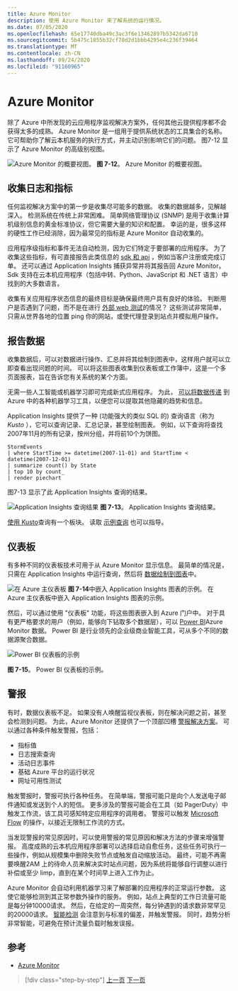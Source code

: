```yaml
---
title: Azure Monitor
description: 使用 Azure Monitor 来了解系统的运行情况。
ms.date: 07/05/2020
ms.openlocfilehash: 65e17740dba49c3ac3f6e13462897b5342da6710
ms.sourcegitcommit: 5b475c1855b32cf78d2d1bbb4295e4c236f39464
ms.translationtype: MT
ms.contentlocale: zh-CN
ms.lasthandoff: 09/24/2020
ms.locfileid: "91160965"
---
```

# <a name="azure-monitor"></a>Azure Monitor

除了 Azure 中所发现的云应用程序监视解决方案外，任何其他云提供程序都不会获得太多的成熟。 Azure Monitor 是一组用于提供系统状态的工具集合的名称。 它可帮助你了解云本机服务的执行方式，并主动识别影响它们的问题。 图7-12 显示了 Azure Monitor 的高级别视图。

![Azure Monitor 的概要视图。 ](./media/azure-monitor.png)
**图 7-12**。 Azure Monitor 的概要视图。

## <a name="gathering-logs-and-metrics"></a>收集日志和指标

任何监视解决方案中的第一步是收集尽可能多的数据。 收集的数据越多，见解越深入。 检测系统在传统上非常困难。 简单网络管理协议 (SNMP) 是用于收集计算机级别信息的黄金标准协议，但它需要大量的知识和配置。 幸运的是，很多这样的硬性工作已经消除，因为最常见的指标是 Azure Monitor 自动收集的。

应用程序级指标和事件无法自动检测，因为它们特定于要部署的应用程序。 为了收集这些指标，有可直接报告此类信息的 [sdk 和 api](/azure/azure-monitor/app/api-custom-events-metrics) ，例如当客户注册或完成订单。 还可以通过 Application Insights 捕获异常并将其报告回 Azure Monitor。 Sdk 支持在云本机应用程序（包括中转、Python、JavaScript 和 .NET 语言）中找到的大多数语言。

收集有关应用程序状态信息的最终目标是确保最终用户具有良好的体验。 判断用户是否遇到了问题，而不是在进行 [外部 web 测试](/azure/azure-monitor/app/monitor-web-app-availability)的情况？ 这些测试非常简单，只需从世界各地的位置 ping 你的网站，或使代理登录到站点并模拟用户操作。

## <a name="reporting-data"></a>报告数据

收集数据后，可以对数据进行操作、汇总并将其绘制到图表中，这样用户就可以立即查看出现问题的时间。 可以将这些图表收集到仪表板或工作簿中，这是一个多页面报表，旨在告诉您有关系统的某个方面。

无需一些人工智能或机器学习即可完成新式应用程序。 为此， [可以将数据传递](https://www.youtube.com/watch?v=Cuza-I1g9tw) 到 Azure 中的各种机器学习工具，以便您可以提取其他隐藏的趋势和信息。

Application Insights 提供了一种 (功能强大的类似 SQL 的) 查询语言（称为 *Kusto* ），它可以查询记录、汇总记录，甚至绘制图表。 例如，以下查询将查找2007年11月的所有记录，按州分组，并将前10个为饼图。

```kusto
StormEvents
| where StartTime >= datetime(2007-11-01) and StartTime < datetime(2007-12-01)
| summarize count() by State
| top 10 by count_
| render piechart
```

图7-13 显示了此 Application Insights 查询的结果。

![Application Insights 查询结果 ](./media/application_insights_example.png)
 **图 7-13**。 Application Insights 查询结果。

[使用 Kusto](https://dataexplorer.azure.com/clusters/help/databases/Samples)查询有一个板块。 读取 [示例查询](/azure/kusto/query/samples) 也可以指导。

## <a name="dashboards"></a>仪表板

有多种不同的仪表板技术可用于从 Azure Monitor 显示信息。 最简单的情况是，只需在 Application Insights 中运行查询，然后将 [数据绘制到图表](/azure/azure-monitor/learn/tutorial-app-dashboards)中。

![在 Azure 主仪表板 ](./media/azure_dashboard.png)
 **图 7-14**中嵌入 Application Insights 图表的示例。 在 Azure 主仪表板中嵌入 Application Insights 图表的示例。

然后，可以通过使用 "仪表板" 功能，将这些图表嵌入到 Azure 门户中。 对于具有更严格要求的用户（例如，能够向下钻取多个数据层），可以 [Power BI](https://powerbi.microsoft.com/)Azure Monitor 数据。 Power BI 是行业领先的企业级商业智能工具，可从多个不同的数据源聚合数据。

![Power BI 仪表板的示例](./media/powerbidashboard.png)

**图 7-15**。 Power BI 仪表板的示例。

## <a name="alerts"></a>警报

有时，数据仪表板不足。 如果没有人唤醒监视仪表板，则在解决问题之前，甚至会检测到问题。 为此，Azure Monitor 还提供了一个顶部凹槽 [警报解决方案](/azure/azure-monitor/platform/alerts-overview)。 可以通过各种条件触发警报，包括：

- 指标值
- 日志搜索查询
- 活动日志事件
- 基础 Azure 平台的运行状况
- 网址可用性测试

触发警报时，警报可执行各种任务。 在简单端，警报可能只是向个人发送电子邮件通知或发送到个人的短信。 更多涉及的警报可能会在工具（如 PagerDuty）中触发工作流，该工具可感知特定应用程序的调用者。 警报可以触发 [Microsoft Flow](https://flow.microsoft.com/) 的操作，以接近无限制工作流的方式。

当发现警报的常见原因时，可以使用警报的常见原因和解决方法的步骤来增强警报。 高度成熟的云本机应用程序部署可以选择启动自愈任务，这些任务可执行一些操作，例如从规模集中删除失败节点或触发自动缩放活动。 最终，可能不再需要唤醒2AM 上的待命人员来解决实时站点问题，因为系统将能够自行调整以进行补偿或至少 limp，直到在某个时间早上进入工作为止。

Azure Monitor 会自动利用机器学习来了解部署的应用程序的正常运行参数。 这使它能够检测到其正常参数外操作的服务。 例如，站点上典型的工作日流量可能是每分钟10000请求。 然后，在给定的一周突然，每分钟遇到的请求数非常罕见的20000请求。 [智能检测](/azure/azure-monitor/app/proactive-diagnostics) 会注意到与标准的偏差，并触发警报。 同时，趋势分析非常智能，可避免在预计流量负载时触发误报。

## <a name="references"></a>参考

- [Azure Monitor](/azure/azure-monitor/overview)

>[!div class="step-by-step"]
>[上一页](monitoring-azure-kubernetes.md)
>[下一页](identity.md)

